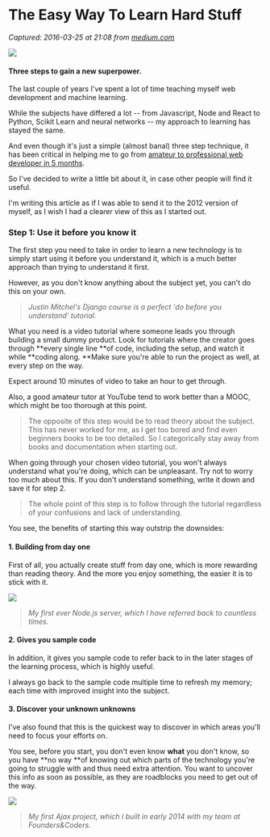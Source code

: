 # The Easy Way To Learn Hard Stuff

_Captured: 2016-03-25 at 21:08 from [medium.com](https://medium.com/learning-new-stuff/a-simple-technique-to-learn-hard-stuff-ffaa7879bf7c#.1o2iz6sps)_

![](https://d262ilb51hltx0.cloudfront.net/max/800/1*2q1YNBxgiFJd4xeZFKPUtg.jpeg)

#### Three steps to gain a new superpower.

The last couple of years I've spent a lot of time teaching myself web development and machine learning.

While the subjects have differed a lot -- from Javascript, Node and React to Python, Scikit Learn and neural networks -- my approach to learning has stayed the same.

And even though it's just a simple (almost banal) three step technique, it has been critical in helping me to go from [amateur to professional web developer in 5 months](https://medium.com/learning-new-stuff/from-non-technical-to-hired-in-5-months-d010f601b1bc#.isfnq8t1m).

So I've decided to write a little bit about it, in case other people will find it useful.

I'm writing this article as if I was able to send it to the 2012 version of myself, as I wish I had a clearer view of this as I started out.

### Step 1: Use it before you know it

The first step you need to take in order to learn a new technology is to simply start using it before you understand it, which is a much better approach than trying to understand it first.

However, as you don't know anything about the subject yet, you can't do this on your own.

> _Justin Mitchel's Django course is a perfect 'do before you understand' tutorial._

What you need is a video tutorial where someone leads you through building a small dummy product. Look for tutorials where the creator goes through **every single line **of code, including the setup, and watch it while **coding along. **Make sure you're able to run the project as well, at every step on the way.

Expect around 10 minutes of video to take an hour to get through.

Also, a good amateur tutor at YouTube tend to work better than a MOOC, which might be too thorough at this point.

> The opposite of this step would be to read theory about the subject. This has never worked for me, as I get too bored and find even beginners books to be too detailed. So I categorically stay away from books and documentation when starting out.

When going through your chosen video tutorial, you won't always understand what you're doing, which can be unpleasant. Try not to worry too much about this. If you don't understand something, write it down and save it for step 2.

> The whole point of this step is to follow through the tutorial regardless of your confusions and lack of understanding.

You see, the benefits of starting this way outstrip the downsides:

#### 1\. Building from day one

First of all, you actually create stuff from day one, which is more rewarding than reading theory. And the more you enjoy something, the easier it is to stick with it.

![](https://d262ilb51hltx0.cloudfront.net/max/800/1*EK01uygPyaJT9hz_ZooKQw.png)

> _My first ever Node.js server, which I have referred back to countless times._

#### **2\. Gives you sample code**

In addition, it gives you sample code to refer back to in the later stages of the learning process, which is highly useful.

I always go back to the sample code multiple time to refresh my memory; each time with improved insight into the subject.

#### 3\. Discover your unknown unknowns

I've also found that this is the quickest way to discover in which areas you'll need to focus your efforts on.

You see, before you start, you don't even know **what** you don't know, so you have **no way **of knowing out which parts of the technology you're going to struggle with and thus need extra attention. You want to uncover this info as soon as possible, as they are roadblocks you need to get out of the way.

![](https://d262ilb51hltx0.cloudfront.net/max/800/1*df-jHb-jSAc0dx6Oj7nO5g.png)

> _My first Ajax project, which I built in early 2014 with my team at Founders&Coders._
